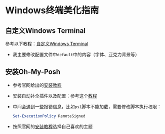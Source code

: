 # Windows终端美化指南

## 自定义Windows Terminal

参考以下教程：[自定义Windows Terminal](https://sspai.com/post/59380)

- 我主要修改配置文件中`default`中的内容（字体、亚克力背景等）

## 安装Oh-My-Posh

- 参考官网给出的[安装教程](https://ohmyposh.dev/docs/installation/windows)

- 安装自动补全插件以及配置：参考这个[教程](https://juejin.cn/post/7139514254801141791)

- 中间会遇到一些报错信息，比如`ps1`脚本不能加载，需要修改脚本执行权限：

  ```powershell
  Set-ExecutionPolicy RemoteSigned
  ```

- 按照官网的[安装教程](https://ohmyposh.dev/docs/installation/windows)选择自己喜欢的主题